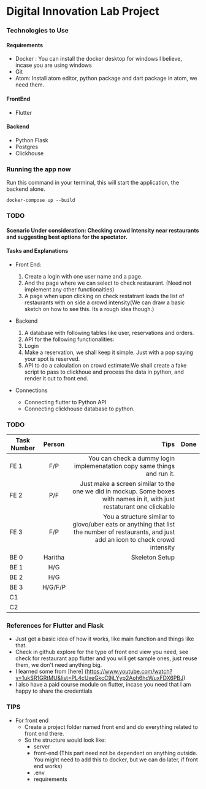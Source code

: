 # Digital Innovation Lab Project

### Technologies to Use

#### Requirements
- Docker : You can install the docker desktop for windows I believe, incase you are using windows
- Git
- Atom: Install atom editor, python package and dart package in atom,  we need them.

#### FrontEnd
- Flutter

#### Backend
- Python Flask
- Postgres
- Clickhouse

### Running the app now

Run this command in your terminal, this will start the application,  the backend alone.

```
docker-compose up --build
```

### TODO

#### Scenario Under consideration: Checking crowd Intensity near restaurants and suggesting  best options for the spectator.

#### Tasks and Explanations

- Front End:
  1. Create a login with one user name and a page.
  2. And the page where we can select to check restaurant. (Need not implement any other functionalties)
  3. A page when upon clicking on check restatrant loads the list of restaurants with on side a crowd intensity(We can draw a basic sketch on how to see this. Its a rough idea though.)

- Backend
  1. A database with following tables like user, reservations and orders.
  2. API for the following functionalities:
    1. Login
    2. Make a reservation, we shall keep it simple. Just with a pop saying your spot is reserved.
    3. API to do a calculation on crowd estimate:We shall create a fake script to pass to clickhoue and process the data in python, and render it out to front end.

- Connections
  - Connecting flutter to Python API
  - Connecting clickhouse database to python.

### TODO

| Task Number   |      Person      |  Tips | Done |
|----------|:-------------:|------:|------: |
| FE 1 |  F/P | You can check a dummy login implemenatation copy same things and run it. |   |
| FE 2 | P/F  | Just make a screen similar to the one we did in mockup. Some boxes with names in it,  with just restaturant one clickable | |
| FE 3| F/P | You a structure similar to glovo/uber eats or anything that list the number of restaurants, and just add an icon to check crowd intensity | |
|BE 0 |Haritha | Skeleton Setup | |
|BE 1| H/G | | |
|BE 2| H/G | | |
|BE 3| H/G/F/P | | |
|C1||||
|C2||||

### References for Flutter and Flask

- Just get a basic idea of how it works, like main function and things like that.
- Check in github explore for the type of front end view you need, see check for restaurant app flutter and you will get sample ones,  just reuse them, we don't need anything big.
- I learned some from [here] (https://www.youtube.com/watch?v=1ukSR1GRtMU&list=PL4cUxeGkcC9jLYyp2Aoh6hcWuxFDX6PBJ)
- I also have a paid course module on flutter, incase you need that I am happy to share the credentials

### TIPS

- For front end
  -  Create a project folder named front end and do everything related to front end there.
  - So the structure would look like:
    - server
    - front-end (This part need not be dependent on anything outside. You might need to add this to docker, but we can do later, if front end works)
    -  .env
    - requirements

